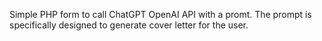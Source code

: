Simple PHP form to call ChatGPT OpenAI API with a promt. 
The prompt is specifically designed to generate cover letter for the user.
